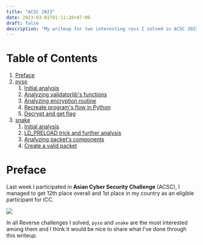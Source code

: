 ```yaml
---
title: "ACSC 2023"
date: 2023-03-01T01:11:28+07:00
draft: false
description: "My writeup for two interesting revs I solved in ACSC 2023"
---
```


# Table of Contents
1. [Preface](#preface)
2. [pyso](#pyso)
    1. [Initial analysis](#reversing)
    2. [Analyzing validatorlib's functions](#obtaining-the-flag)
    3. [Analyzing encryption routine]()
    4. [Recreate program's flow in Python]()
    5. [Decrypt and get flag]()
3. [snake](#snake)
    1. [Initial analysis](#)
    2. [LD_PRELOAD trick and further analysis](#)
    3. [Analyzing packet's components](#)
    4. [Create a valid packet](#)

# Preface
Last week I participated in **Asian Cyber Security Challenge** (ACSC), I managed to get 12th place overall and 1st place in my country as an eligible participant for ICC. 

![](https://i.imgur.com/0ti2FmI.png)

In all Reverse challenges I solved, `pyso` and `snake` are the most interested among them and I think it would be nice to share what I've done through this writeup.